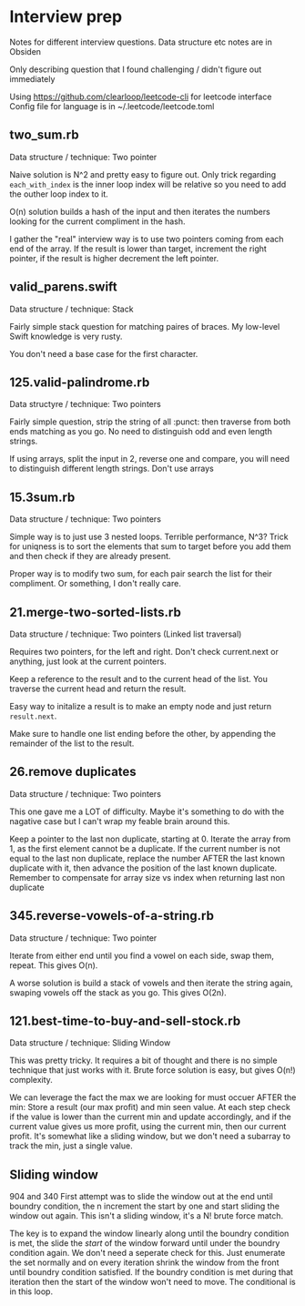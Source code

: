 # Interview prep
Notes for different interview questions. Data structure etc notes are in Obsiden

Only describing question that I found challenging / didn't figure out immediately

Using https://github.com/clearloop/leetcode-cli for leetcode interface
Config file for language is in ~/.leetcode/leetcode.toml

## two_sum.rb
Data structure / technique: Two pointer

Naive solution is N^2 and pretty easy to figure out. Only trick regarding `each_with_index` is the inner loop index will be relative so you need to add the outher loop index to it.

O(n) solution builds a hash of the input and then iterates the numbers looking for the current compliment in the hash.

I gather the "real" interview way is to use two pointers coming from each end of the array. If the result is lower than target, increment the right pointer, if the result is higher decrement the left pointer.

## valid_parens.swift
Data structure / technique: Stack

Fairly simple stack question for matching paires of braces. My low-level Swift knowledge is very rusty.

You don't need a base case for the first character.

## 125.valid-palindrome.rb
Data structyre / technique: Two pointers

Fairly simple question, strip the string of all :punct: then traverse from both ends matching as you go. No need to distinguish odd and even length strings.

If using arrays, split the input in 2, reverse one and compare, you will need to distinguish different length strings. Don't use arrays

## 15.3sum.rb
Data structure / technique: Two pointers

Simple way is to just use 3 nested loops. Terrible performance, N^3? Trick for uniqness is to sort the elements that sum to target before you add them and then check if they are already present.

Proper way is to modify two sum, for each pair search the list for their compliment. Or something, I don't really care.

## 21.merge-two-sorted-lists.rb
Data structure / technique: Two pointers (Linked list traversal)

Requires two pointers, for the left and right. Don't check current.next or anything, just look at the current pointers.

Keep a reference to the result and to the current head of the list. You traverse the current head and return the result.

Easy way to initalize a result is to make an empty node and just return `result.next`.

Make sure to handle one list ending before the other, by appending the remainder of the list to the result.

## 26.remove duplicates
Data structure / technique: Two pointers

This one gave me a LOT of difficulty. Maybe it's something to do with the nagative case but I can't wrap my feable brain around this.

Keep a pointer to the last non duplicate, starting at 0. Iterate the array from 1, as the first element cannot be a duplicate. If the current number is not equal to the last non duplicate, replace the number AFTER the last known duplicate with it, then advance the position of the last known duplicate.
Remember to compensate for array size vs index when returning last non duplicate

## 345.reverse-vowels-of-a-string.rb
Data structure / technique: Two pointer

Iterate from either end until you find a vowel on each side, swap them, repeat. This gives O(n).

A worse solution is build a stack of vowels and then iterate the string again, swaping vowels off the stack as you go. This gives O(2n).

## 121.best-time-to-buy-and-sell-stock.rb
Data structure / technique: Sliding Window

This was pretty tricky. It requires a bit of thought and there is no simple technique that just works with it. Brute force solution is easy, but gives O(n!) complexity.

We can leverage the fact the max we are looking for must occuer AFTER the min: Store a result (our max profit) and min seen value. At each step check if the value is lower than the current min and update accordingly, and if the current value gives us more profit, using the current min, then our current profit. It's somewhat like a sliding window, but we don't need a subarray to track the min, just a single value.

## Sliding window
904 and 340
First attempt was to slide the window out at the end until boundry condition, the n increment the start by one and start sliding the window out again. This isn't a sliding window, it's a N! brute force match.

The key is to expand the window linearly along until the boundry condition is met, the slide the _start_ of the window forward until under the boundry condition again.
We don't need a seperate check for this. Just enumerate the set normally and on every iteration shrink the window from the front until boundry condition satisfied. If the boundry condition is met during that iteration then the start of the window won't need to move. The conditional is in this loop.

